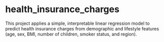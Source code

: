 # health_insurance_charges
This project applies a simple, interpretable linear regression model to predict health insurance charges from demographic and lifestyle features (age, sex, BMI, number of children, smoker status, and region). 
